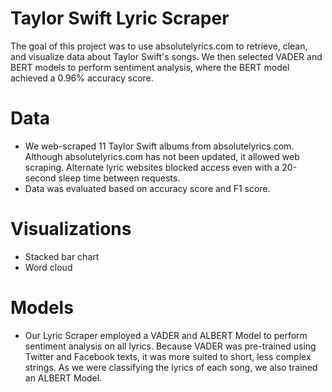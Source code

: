 # Taylor Swift Lyric Scraper
The goal of this project was to use absolutelyrics.com to retrieve, clean, and visualize data about Taylor Swift's songs. We then selected VADER and BERT models to perform sentiment analysis, where the BERT model achieved a 0.96% accuracy score.

# Data 
* We web-scraped 11 Taylor Swift albums from absolutelyrics.com. Although absolutelyrics.com has not been updated, it allowed web scraping. Alternate lyric websites blocked access even with a 20-second sleep time between requests.
* Data was evaluated based on accuracy score and F1 score. 

# Visualizations
* Stacked bar chart 
* Word cloud

# Models 
* Our Lyric Scraper employed a VADER and ALBERT Model to perform sentiment analysis on all lyrics. Because VADER was pre-trained using Twitter and Facebook texts, it was more suited to short, less complex strings. As we were classifying the lyrics of each song, we also trained an ALBERT Model. 
